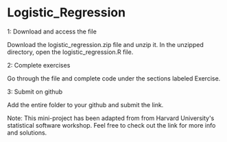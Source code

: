 # Logistic_Regression

1: Download and access the file

Download the logistic_regression.zip file and unzip it. In the unzipped directory, open the logistic_regression.R file.

2: Complete exercises

Go through the file and complete code under the sections labeled Exercise.

3: Submit on github

Add the entire folder to your github and submit the link.

Note: This mini-project has been adapted from from Harvard University's statistical software workshop. Feel free to check out the link for more info and solutions.
